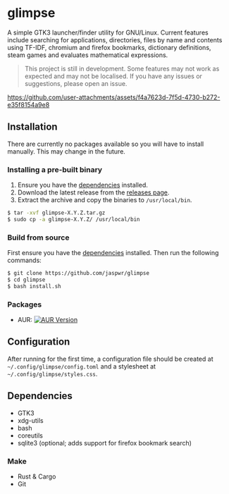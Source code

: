 # glimpse
A simple GTK3 launcher/finder utility for GNU/Linux. Current features include searching for applications, directories, files by name and contents using TF-IDF, chromium and firefox bookmarks, dictionary definitions, steam games and evaluates mathematical expressions.

> This project is still in development. Some features may not work as expected and may not be localised. If you have any issues or suggestions, please open an issue.

https://github.com/user-attachments/assets/f4a7623d-7f5d-4730-b272-e35f8154a9e8

## Installation
There are currently no packages available so you will have to install manually. This may change in the future.
### Installing a pre-built binary
1. Ensure you have the [dependencies](#dependencies) installed.
2. Download the latest release from the [releases page](https://github.com/jaspwr/glimpse/releases).
3. Extract the archive and copy the binaries to `/usr/local/bin`.
```bash
$ tar -xvf glimpse-X.Y.Z.tar.gz
$ sudo cp -a glimpse-X.Y.Z/ /usr/local/bin
```
### Build from source
First ensure you have the [dependencies](#dependencies) installed. Then run the following commands:
```bash
$ git clone https://github.com/jaspwr/glimpse
$ cd glimpse
$ bash install.sh
```
### Packages
 * AUR: [![AUR Version](https://img.shields.io/aur/version/glimpse-git)](https://aur.archlinux.org/packages/glimpse-git) 


## Configuration
After running for the first time, a configuration file should be created at `~/.config/glimpse/config.toml` and a stylesheet at `~/.config/glimpse/styles.css`.

## Dependencies
* GTK3
* xdg-utils
* bash
* coreutils
* sqlite3 (optional; adds support for firefox bookmark search)

### Make
* Rust & Cargo
* Git
